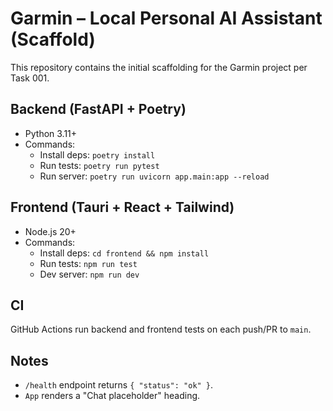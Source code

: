 # Garmin – Local Personal AI Assistant (Scaffold)

This repository contains the initial scaffolding for the Garmin project per Task 001.

## Backend (FastAPI + Poetry)

- Python 3.11+
- Commands:
  - Install deps: `poetry install`
  - Run tests: `poetry run pytest`
  - Run server: `poetry run uvicorn app.main:app --reload`

## Frontend (Tauri + React + Tailwind)

- Node.js 20+
- Commands:
  - Install deps: `cd frontend && npm install`
  - Run tests: `npm run test`
  - Dev server: `npm run dev`

## CI

GitHub Actions run backend and frontend tests on each push/PR to `main`.

## Notes

- `/health` endpoint returns `{ "status": "ok" }`.
- `App` renders a "Chat placeholder" heading.

